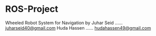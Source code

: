# ROS-Project 
Wheeled Robot System for Navigation by Juhar Seid ...... juharseid40@gmail.com
                                       Huda Hassen ...... hudahassen49@gmail.com
                                       
